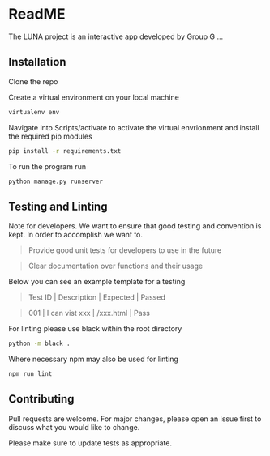 # ReadME

The LUNA project is an interactive app developed by Group G ...

## Installation

Clone the repo

Create a virtual environment on your local machine
```bash
virtualenv env
```
Navigate into Scripts/activate to activate the virtual envrionment and install the required pip modules

```bash
pip install -r requirements.txt
```

To run the program run
```bash
python manage.py runserver
```

## Testing and Linting

Note for developers. We want to ensure that good testing and convention is kept. In order to accomplish we want to.
>Provide good unit tests for developers to use in the future

>Clear documentation over functions and their usage

Below you can see an example template for a testing 

>Test ID | Description | Expected | Passed

>001     | I can vist xxx | /xxx.html | Pass

For linting please use black within the root directory 
```bash
python -m black .
```
Where necessary npm may also be used for linting
```bash
npm run lint
```

## Contributing
Pull requests are welcome. For major changes, please open an issue first to discuss what you would like to change.

Please make sure to update tests as appropriate.

